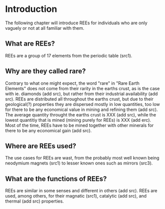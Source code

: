 <!--
- Introduction
    - What are REEs?
        - A group of 17(?) metals/minerals with special properties
        - They are similar is some senses, but different in other
        - The availability of REEs differes between the different REEs
        - lanthanide series + scandium and yttrium

    - Why are they called rare?
        - Not because of the actual availability, but rather because of the difficulties (mostly economical) in obtaining them
        - Due to chemical similarities, it makes it difficult to extract them

    - Where are REs used?
        - Everywhere! Electronics, strong permanent magnets (neodymium, samarium), screens, catalysators (cerium), wid turbines, phosphors, etc.

    - What are the functions of REEs?
        - They have magnetic, catalytic, luminicent properties
-->

# Introduction

The following chapter will introduce REEs for individuals who are only vaguely or not at all familiar with them.

## What are REEs?

REEs are a group of 17 elements from the periodic table (src1). 

## Why are they called rare?

Contrary to what one might expect, the word "rare" in "Rare Earth Elements" does not come from their rarity in the earths crust, as is the case with ie. diamonds (add src), but rather from their industrial availability (add src). REEs are distributed all throughout the earths crust, but due to their geological(?) properties they are dispersed mostly in low quantities, too low for there to be any economical value in mining and refining them (add src). The average quantity throught the earths crust is XXX (add src), while the lowest quantitiy that is mined (mining purely for REEs) is XXX (add erc). Most of the time, REEs have to be mined together with other minerals for there to be any economical gain (add src).

## Where are REEs used?

The use cases for REEs are wast, from the probably most well known being neodymium magnets (src1) to lesser known ones such as mirrors (src3). 

## What are the functions of REEs?

REEs are similar in some senses and different in others (add src). REEs are used, among others, for their magnatic (src1), catalytic (add src), and thermal (add src) properties.